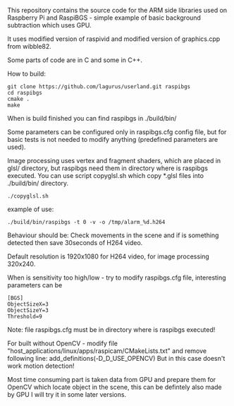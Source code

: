 This repository contains the source code for the ARM side libraries used on Raspberry Pi
and RaspiBGS - simple example of basic background subtraction which uses GPU.

It uses modified version of raspivid and modified version of graphics.cpp from wibble82.

Some parts of code are in C and some in C++.

How to build:

	git clone https://github.com/lagurus/userland.git raspibgs
	cd raspibgs
	cmake .
	make


When is build finished you can find raspibgs in ./build/bin/

Some parameters can be configured only in raspibgs.cfg config file, but for basic tests is not needed to modify anything (predefined parameters are used).

Image processing uses vertex and fragment shaders, which are placed in glsl/ directory, but raspibgs need them in directory where is raspibgs executed. You can use script copyglsl.sh which copy *.glsl files into ./build/bin/ directory.

	./copyglsl.sh


example of use:

	./build/bin/raspibgs -t 0 -v -o /tmp/alarm_%d.h264

Behaviour should be: Check movements in the scene and if is something detected then save 30seconds of H264 video.

Default resolution is 1920x1080 for H264 video, for image processing 320x240.
	
When is sensitivity too high/low - try to modify raspibgs.cfg file, interesting parameters can be
	
	[BGS]
	ObjectSizeX=3
	ObjectSizeY=3
	Threshold=9
		
Note: file raspibgs.cfg must be in directory where is raspibgs executed!

For built without OpenCV - modify file "host_applications/linux/apps/raspicam/CMakeLists.txt" and remove following line: add_definitions(-D_D_USE_OPENCV)
But in this case doesn't work motion detection!

Most time consuming part is taken data from GPU and prepare them for OpenCV which locate object in the scene, this can be defintely also made by GPU I will try it in some later versions.



